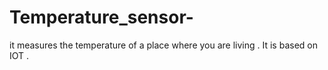 # Temperature_sensor-
it measures the temperature of a place where you are living . It is based on IOT .
